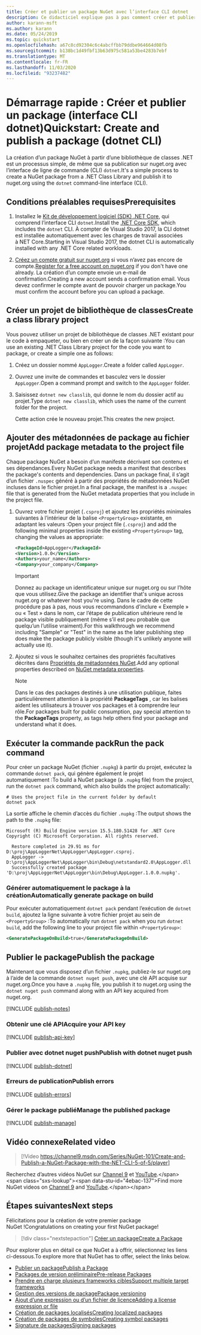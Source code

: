 ```yaml
---
title: Créer et publier un package NuGet avec l’interface CLI dotnet
description: Ce didacticiel explique pas à pas comment créer et publier un package NuGet avec l’interface de ligne de commande (CLI) .NET Core, dotnet.
author: karann-msft
ms.author: karann
ms.date: 05/24/2019
ms.topic: quickstart
ms.openlocfilehash: a67c8cd92304c6c4abcffbb79ddbe964664d08fb
ms.sourcegitcommit: b138bc1d49fbf13b63d975c581a53be4283b7ebf
ms.translationtype: MT
ms.contentlocale: fr-FR
ms.lasthandoff: 11/03/2020
ms.locfileid: "93237482"
---
```

# <a name="quickstart-create-and-publish-a-package-dotnet-cli"></a><span data-ttu-id="4ebac-103">Démarrage rapide : Créer et publier un package (interface CLI dotnet)</span><span class="sxs-lookup"><span data-stu-id="4ebac-103">Quickstart: Create and publish a package (dotnet CLI)</span></span>

<span data-ttu-id="4ebac-104">La création d’un package NuGet à partir d’une bibliothèque de classes .NET est un processus simple, de même que sa publication sur nuget.org avec l’interface de ligne de commande (CLI) `dotnet`.</span><span class="sxs-lookup"><span data-stu-id="4ebac-104">It's a simple process to create a NuGet package from a .NET Class Library and publish it to nuget.org using the `dotnet` command-line interface (CLI).</span></span>

## <a name="prerequisites"></a><span data-ttu-id="4ebac-105">Conditions préalables requises</span><span class="sxs-lookup"><span data-stu-id="4ebac-105">Prerequisites</span></span>

1. <span data-ttu-id="4ebac-106">Installez le [Kit de développement logiciel (SDK) .NET Core](https://www.microsoft.com/net/download/), qui comprend l’interface CLI `dotnet`.</span><span class="sxs-lookup"><span data-stu-id="4ebac-106">Install the [.NET Core SDK](https://www.microsoft.com/net/download/), which includes the `dotnet` CLI.</span></span> <span data-ttu-id="4ebac-107">À compter de Visual Studio 2017, la CLI dotnet est installée automatiquement avec les charges de travail associées à NET Core.</span><span class="sxs-lookup"><span data-stu-id="4ebac-107">Starting in Visual Studio 2017, the dotnet CLI is automatically installed with any .NET Core related workloads.</span></span>

1. <span data-ttu-id="4ebac-108">[Créez un compte gratuit sur nuget.org](https://www.nuget.org/users/account/LogOn?returnUrl=%2F) si vous n’avez pas encore de compte.</span><span class="sxs-lookup"><span data-stu-id="4ebac-108">[Register for a free account on nuget.org](https://www.nuget.org/users/account/LogOn?returnUrl=%2F) if you don't have one already.</span></span> <span data-ttu-id="4ebac-109">La création d’un compte envoie un e-mail de confirmation.</span><span class="sxs-lookup"><span data-stu-id="4ebac-109">Creating a new account sends a confirmation email.</span></span> <span data-ttu-id="4ebac-110">Vous devez confirmer le compte avant de pouvoir charger un package.</span><span class="sxs-lookup"><span data-stu-id="4ebac-110">You must confirm the account before you can upload a package.</span></span>

## <a name="create-a-class-library-project"></a><span data-ttu-id="4ebac-111">Créer un projet de bibliothèque de classes</span><span class="sxs-lookup"><span data-stu-id="4ebac-111">Create a class library project</span></span>

<span data-ttu-id="4ebac-112">Vous pouvez utiliser un projet de bibliothèque de classes .NET existant pour le code à empaqueter, ou bien en créer un de la façon suivante :</span><span class="sxs-lookup"><span data-stu-id="4ebac-112">You can use an existing .NET Class Library project for the code you want to package, or create a simple one as follows:</span></span>

1. <span data-ttu-id="4ebac-113">Créez un dossier nommé `AppLogger`.</span><span class="sxs-lookup"><span data-stu-id="4ebac-113">Create a folder called `AppLogger`.</span></span>

1. <span data-ttu-id="4ebac-114">Ouvrez une invite de commandes et basculez vers le dossier `AppLogger`.</span><span class="sxs-lookup"><span data-stu-id="4ebac-114">Open a command prompt and switch to the `AppLogger` folder.</span></span>

1. <span data-ttu-id="4ebac-115">Saisissez `dotnet new classlib`, qui donne le nom du dossier actif au projet.</span><span class="sxs-lookup"><span data-stu-id="4ebac-115">Type `dotnet new classlib`, which uses the name of the current folder for the project.</span></span>

   <span data-ttu-id="4ebac-116">Cette action crée le nouveau projet.</span><span class="sxs-lookup"><span data-stu-id="4ebac-116">This creates the new project.</span></span>

## <a name="add-package-metadata-to-the-project-file"></a><span data-ttu-id="4ebac-117">Ajouter des métadonnées de package au fichier projet</span><span class="sxs-lookup"><span data-stu-id="4ebac-117">Add package metadata to the project file</span></span>

<span data-ttu-id="4ebac-118">Chaque package NuGet a besoin d’un manifeste décrivant son contenu et ses dépendances.</span><span class="sxs-lookup"><span data-stu-id="4ebac-118">Every NuGet package needs a manifest that describes the package's contents and dependencies.</span></span> <span data-ttu-id="4ebac-119">Dans un package final, il s’agit d’un fichier `.nuspec` généré à partir des propriétés de métadonnées NuGet incluses dans le fichier projet.</span><span class="sxs-lookup"><span data-stu-id="4ebac-119">In a final package, the manifest is a `.nuspec` file that is generated from the NuGet metadata properties that you include in the project file.</span></span>

1. <span data-ttu-id="4ebac-120">Ouvrez votre fichier projet (`.csproj`) et ajoutez les propriétés minimales suivantes à l’intérieur de la balise `<PropertyGroup>` existante, en adaptant les valeurs :</span><span class="sxs-lookup"><span data-stu-id="4ebac-120">Open your project file (`.csproj`) and add the following minimal properties inside the existing `<PropertyGroup>` tag, changing the values as appropriate:</span></span>

    ```xml
    <PackageId>AppLogger</PackageId>
    <Version>1.0.0</Version>
    <Authors>your_name</Authors>
    <Company>your_company</Company>
    ```

    > [!Important]
    > <span data-ttu-id="4ebac-121">Donnez au package un identificateur unique sur nuget.org ou sur l’hôte que vous utilisez.</span><span class="sxs-lookup"><span data-stu-id="4ebac-121">Give the package an identifier that's unique across nuget.org or whatever host you're using.</span></span> <span data-ttu-id="4ebac-122">Dans le cadre de cette procédure pas à pas, nous vous recommandons d’inclure « Exemple » ou « Test » dans le nom, car l’étape de publication ultérieure rend le package visible publiquement (même s’il est peu probable que quelqu’un l’utilise vraiment).</span><span class="sxs-lookup"><span data-stu-id="4ebac-122">For this walkthrough we recommend including "Sample" or "Test" in the name as the later publishing step does make the package publicly visible (though it's unlikely anyone will actually use it).</span></span>

1. <span data-ttu-id="4ebac-123">Ajoutez si vous le souhaitez certaines des propriétés facultatives décrites dans [Propriétés de métadonnées NuGet](/dotnet/core/tools/csproj#nuget-metadata-properties).</span><span class="sxs-lookup"><span data-stu-id="4ebac-123">Add any optional properties described on [NuGet metadata properties](/dotnet/core/tools/csproj#nuget-metadata-properties).</span></span>

    > [!Note]
    > <span data-ttu-id="4ebac-124">Dans le cas des packages destinés à une utilisation publique, faites particulièrement attention à la propriété **PackageTags** , car les balises aident les utilisateurs à trouver vos packages et à comprendre leur rôle.</span><span class="sxs-lookup"><span data-stu-id="4ebac-124">For packages built for public consumption, pay special attention to the **PackageTags** property, as tags help others find your package and understand what it does.</span></span>

## <a name="run-the-pack-command"></a><span data-ttu-id="4ebac-125">Exécuter la commande pack</span><span class="sxs-lookup"><span data-stu-id="4ebac-125">Run the pack command</span></span>

<span data-ttu-id="4ebac-126">Pour créer un package NuGet (fichier `.nupkg`) à partir du projet, exécutez la commande `dotnet pack`, qui génère également le projet automatiquement :</span><span class="sxs-lookup"><span data-stu-id="4ebac-126">To build a NuGet package (a `.nupkg` file) from the project, run the `dotnet pack` command, which also builds the project automatically:</span></span>

```dotnetcli
# Uses the project file in the current folder by default
dotnet pack
```

<span data-ttu-id="4ebac-127">La sortie affiche le chemin d’accès du fichier `.nupkg` :</span><span class="sxs-lookup"><span data-stu-id="4ebac-127">The output shows the path to the `.nupkg` file:</span></span>

```output
Microsoft (R) Build Engine version 15.5.180.51428 for .NET Core
Copyright (C) Microsoft Corporation. All rights reserved.

  Restore completed in 29.91 ms for D:\proj\AppLoggerNet\AppLogger\AppLogger.csproj.
  AppLogger -> D:\proj\AppLoggerNet\AppLogger\bin\Debug\netstandard2.0\AppLogger.dll
  Successfully created package 'D:\proj\AppLoggerNet\AppLogger\bin\Debug\AppLogger.1.0.0.nupkg'.
```

### <a name="automatically-generate-package-on-build"></a><span data-ttu-id="4ebac-128">Générer automatiquement le package à la création</span><span class="sxs-lookup"><span data-stu-id="4ebac-128">Automatically generate package on build</span></span>

<span data-ttu-id="4ebac-129">Pour exécuter automatiquement `dotnet pack` pendant l’exécution de `dotnet build`, ajoutez la ligne suivante à votre fichier projet au sein de `<PropertyGroup>` :</span><span class="sxs-lookup"><span data-stu-id="4ebac-129">To automatically run `dotnet pack` when you run `dotnet build`, add the following line to your project file within `<PropertyGroup>`:</span></span>

```xml
<GeneratePackageOnBuild>true</GeneratePackageOnBuild>
```

## <a name="publish-the-package"></a><span data-ttu-id="4ebac-130">Publier le package</span><span class="sxs-lookup"><span data-stu-id="4ebac-130">Publish the package</span></span>

<span data-ttu-id="4ebac-131">Maintenant que vous disposez d’un fichier `.nupkg`, publiez-le sur nuget.org à l’aide de la commande `dotnet nuget push`, avec une clé API acquise sur nuget.org.</span><span class="sxs-lookup"><span data-stu-id="4ebac-131">Once you have a `.nupkg` file, you publish it to nuget.org using the `dotnet nuget push` command along with an API key acquired from nuget.org.</span></span>

[!INCLUDE [publish-notes](includes/publish-notes.md)]

### <a name="acquire-your-api-key"></a><span data-ttu-id="4ebac-132">Obtenir une clé API</span><span class="sxs-lookup"><span data-stu-id="4ebac-132">Acquire your API key</span></span>

[!INCLUDE [publish-api-key](includes/publish-api-key.md)]

### <a name="publish-with-dotnet-nuget-push"></a><span data-ttu-id="4ebac-133">Publier avec dotnet nuget push</span><span class="sxs-lookup"><span data-stu-id="4ebac-133">Publish with dotnet nuget push</span></span>

[!INCLUDE [publish-dotnet](includes/publish-dotnet.md)]

### <a name="publish-errors"></a><span data-ttu-id="4ebac-134">Erreurs de publication</span><span class="sxs-lookup"><span data-stu-id="4ebac-134">Publish errors</span></span>

[!INCLUDE [publish-errors](includes/publish-errors.md)]

### <a name="manage-the-published-package"></a><span data-ttu-id="4ebac-135">Gérer le package publié</span><span class="sxs-lookup"><span data-stu-id="4ebac-135">Manage the published package</span></span>

[!INCLUDE [publish-manage](includes/publish-manage.md)]

## <a name="related-video"></a><span data-ttu-id="4ebac-136">Vidéo connexe</span><span class="sxs-lookup"><span data-stu-id="4ebac-136">Related video</span></span>

> [!Video https://channel9.msdn.com/Series/NuGet-101/Create-and-Publish-a-NuGet-Package-with-the-NET-CLI-5-of-5/player]

<span data-ttu-id="4ebac-137">Recherchez d’autres vidéos NuGet sur [Channel 9](https://channel9.msdn.com/Series/NuGet-101) et [YouTube](https://www.youtube.com/playlist?list=PLdo4fOcmZ0oVLvfkFk8O9h6v2Dcdh2bh_).</span><span class="sxs-lookup"><span data-stu-id="4ebac-137">Find more NuGet videos on [Channel 9](https://channel9.msdn.com/Series/NuGet-101) and [YouTube](https://www.youtube.com/playlist?list=PLdo4fOcmZ0oVLvfkFk8O9h6v2Dcdh2bh_).</span></span>

## <a name="next-steps"></a><span data-ttu-id="4ebac-138">Étapes suivantes</span><span class="sxs-lookup"><span data-stu-id="4ebac-138">Next steps</span></span>

<span data-ttu-id="4ebac-139">Félicitations pour la création de votre premier package NuGet !</span><span class="sxs-lookup"><span data-stu-id="4ebac-139">Congratulations on creating your first NuGet package!</span></span>

> [!div class="nextstepaction"]
> [<span data-ttu-id="4ebac-140">Créer un package</span><span class="sxs-lookup"><span data-stu-id="4ebac-140">Create a Package</span></span>](../create-packages/creating-a-package-dotnet-cli.md)

<span data-ttu-id="4ebac-141">Pour explorer plus en détail ce que NuGet a à offrir, sélectionnez les liens ci-dessous.</span><span class="sxs-lookup"><span data-stu-id="4ebac-141">To explore more that NuGet has to offer, select the links below.</span></span>

- [<span data-ttu-id="4ebac-142">Publier un package</span><span class="sxs-lookup"><span data-stu-id="4ebac-142">Publish a Package</span></span>](../nuget-org/publish-a-package.md)
- [<span data-ttu-id="4ebac-143">Packages de version préliminaire</span><span class="sxs-lookup"><span data-stu-id="4ebac-143">Pre-release Packages</span></span>](../create-packages/Prerelease-Packages.md)
- [<span data-ttu-id="4ebac-144">Prendre en charge plusieurs frameworks cibles</span><span class="sxs-lookup"><span data-stu-id="4ebac-144">Support multiple target frameworks</span></span>](../create-packages/multiple-target-frameworks-project-file.md)
- [<span data-ttu-id="4ebac-145">Gestion des versions de package</span><span class="sxs-lookup"><span data-stu-id="4ebac-145">Package versioning</span></span>](../concepts/package-versioning.md)
- [<span data-ttu-id="4ebac-146">Ajout d’une expression ou d’un fichier de licence</span><span class="sxs-lookup"><span data-stu-id="4ebac-146">Adding a license expression or file</span></span>](../reference/msbuild-targets#packing-a-license-expression-or-a-license-file)
- [<span data-ttu-id="4ebac-147">Création de packages localisés</span><span class="sxs-lookup"><span data-stu-id="4ebac-147">Creating localized packages</span></span>](../create-packages/creating-localized-packages.md)
- [<span data-ttu-id="4ebac-148">Création de packages de symboles</span><span class="sxs-lookup"><span data-stu-id="4ebac-148">Creating symbol packages</span></span>](../create-packages/symbol-packages-snupkg.md)
- [<span data-ttu-id="4ebac-149">Signature de packages</span><span class="sxs-lookup"><span data-stu-id="4ebac-149">Signing packages</span></span>](../create-packages/Sign-a-package.md)
